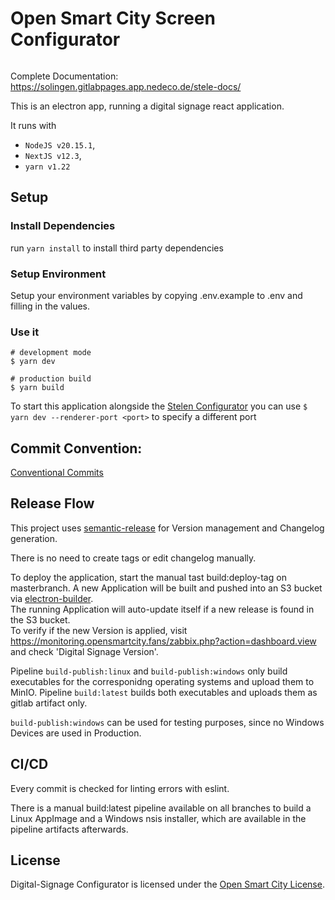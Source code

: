 <div style="display:flex;gap:1%;margin-bottom:10px">
  <h1 style="border:none">Open Smart City Screen Configurator</h1>
</div>

Complete Documentation: https://solingen.gitlabpages.app.nedeco.de/stele-docs/

This is an electron app, running a digital signage react application.

It runs with

- `NodeJS v20.15.1`,
- `NextJS v12.3`,
- `yarn v1.22`

## Setup

### Install Dependencies

run `yarn install` to install third party dependencies

### Setup Environment

Setup your environment variables by copying .env.example to .env and filling in the values.

### Use it

```
# development mode
$ yarn dev

# production build
$ yarn build
```

To start this application alongside the [Stelen Configurator](https://git.app.nedeco.de/solingen/stele-configurator) you can use `$ yarn dev --renderer-port <port>` to specify a different port

## Commit Convention:

[Conventional Commits](https://github.com/angular/angular/blob/22b96b9/CONTRIBUTING.md#-commit-message-guidelines)

## Release Flow

This project uses [semantic-release](https://github.com/semantic-release/semantic-release) for Version management and Changelog generation.

There is no need to create tags or edit changelog manually.

To deploy the application, start the manual tast build:deploy-tag on masterbranch.
A new Application will be built and pushed into an S3 bucket via [electron-builder](https://www.electron.build/index.html). \
The running Application will auto-update itself if a new release is found in the S3 bucket. \
To verify if the new Version is applied, visit https://monitoring.opensmartcity.fans/zabbix.php?action=dashboard.view and check 'Digital Signage Version'.

Pipeline `build-publish:linux` and `build-publish:windows` only build executables for the corresponidng operating systems and upload them to MinIO.
Pipeline `build:latest` builds both executables and uploads them as gitlab artifact only.

`build-publish:windows` can be used for testing purposes, since no Windows Devices are used in Production.

## CI/CD

Every commit is checked for linting errors with eslint.

There is a manual build:latest pipeline available on all branches to build a Linux AppImage and a Windows nsis installer, which are available in the pipeline artifacts afterwards.

## License

Digital-Signage Configurator is licensed under the [Open Smart City License](LICENSE.md).
